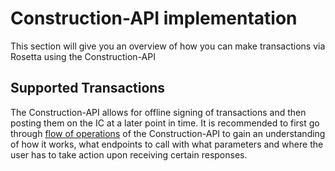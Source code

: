 # Construction-API implementation
This section will give you an overview of how you can make transactions via Rosetta using the Construction-API
## Supported Transactions
The Construction-API allows for offline signing of transactions and then posting them on the IC at a later point in time. It is recommended to first go through [flow of operations](/docs/developer-docs/defi/rosetta/icp_rosetta/construction_api/operations_flow/index.md) of the Construction-API to gain an understanding of how it works, what endpoints to call with what parameters and where the user has to take action upon receiving certain responses. 